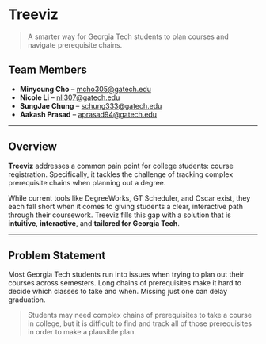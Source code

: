 # Treeviz

> A smarter way for Georgia Tech students to plan courses and navigate prerequisite chains.

## Team Members

- **Minyoung Cho** – [mcho305@gatech.edu](mailto:mcho305@gatech.edu)
- **Nicole Li** – [nli307@gatech.edu](mailto:nli307@gatech.edu)
- **SungJae Chung** – [schung333@gatech.edu](mailto:schung333@gatech.edu)
- **Aakash Prasad** – [aprasad94@gatech.edu](mailto:aprasad94@gatech.edu)

---

## Overview

**Treeviz** addresses a common pain point for college students: course registration. Specifically, it tackles the challenge of tracking complex prerequisite chains when planning out a degree.

While current tools like DegreeWorks, GT Scheduler, and Oscar exist, they each fall short when it comes to giving students a clear, interactive path through their coursework. Treeviz fills this gap with a solution that is **intuitive**, **interactive**, and **tailored for Georgia Tech**.

---

## Problem Statement

Most Georgia Tech students run into issues when trying to plan out their courses across semesters. Long chains of prerequisites make it hard to decide which classes to take and when. Missing just one can delay graduation.

> Students may need complex chains of prerequisites to take a course in college, but it is difficult to find and track all of those prerequisites in order to make a plausible plan.
